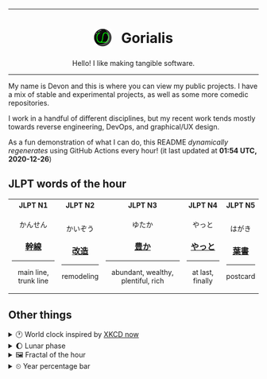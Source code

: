 ***

<h1 align="center">
<sub>
    <img src="readme/resources/avatar.png" height="36">
</sub>
&nbsp;
Gorialis
</h1>
<p align="center">
Hello! I like making tangible software.
</p>

***

My name is Devon and this is where you can view my public projects. I have a mix of stable and experimental projects, as well as some more comedic repositories.

I work in a handful of different disciplines, but my recent work tends mostly towards reverse engineering, DevOps, and graphical/UX design.

As a fun demonstration of what I can do, this README *dynamically regenerates* using GitHub Actions every hour! (it last updated at **01:54 UTC, 2020-12-26**)

<h2>JLPT words of the hour</h2>
<table>
    <tr>
        <th>JLPT N1</th>
        <th>JLPT N2</th>
        <th>JLPT N3</th>
        <th>JLPT N4</th>
        <th>JLPT N5</th>
    </tr>
    <tr>
        <td>
            <p align="center">かんせん</p>
            <h3 align="center"><b><a href="https://jisho.org/search/%E5%B9%B9%E7%B7%9A">幹線</a></b></h3>
            <hr>
            <p align="center">main line,<wbr> trunk line</p>
        </td>
        <td>
            <p align="center">かいぞう</p>
            <h3 align="center"><b><a href="https://jisho.org/search/%E6%94%B9%E9%80%A0">改造</a></b></h3>
            <hr>
            <p align="center">remodeling</p>
        </td>
        <td>
            <p align="center">ゆたか</p>
            <h3 align="center"><b><a href="https://jisho.org/search/%E8%B1%8A%E3%81%8B">豊か</a></b></h3>
            <hr>
            <p align="center">abundant,<wbr> wealthy,<wbr> plentiful,<wbr> rich</p>
        </td>
        <td>
            <p align="center">やっと</p>
            <h3 align="center"><b><a href="https://jisho.org/search/%E3%82%84%E3%81%A3%E3%81%A8">やっと</a></b></h3>
            <hr>
            <p align="center">at last,<wbr> finally</p>
        </td>
        <td>
            <p align="center">はがき</p>
            <h3 align="center"><b><a href="https://jisho.org/search/%E8%91%89%E6%9B%B8">葉書</a></b></h3>
            <hr>
            <p align="center">postcard</p>
        </td>
    </tr>
</table>

<h2>Other things</h2>
<details>
<summary>🕐  World clock inspired by <a href="https://xkcd.com/now">XKCD now</a></summary>

> <img src="generated/now.png" width="512">

</details>
<details>
<summary>🌔 Lunar phase</summary>

The moon is approximately 40.65% through its phase (Waxing Gibbous).

</details>
<details>
<summary>&#x1f5bc; Fractal of the hour</summary>

> <img src="generated/fractal.png" width="512">

</details>
<details>
<summary>&#x23f2; Year percentage bar</summary>
<pre><code>2020 [███████████████████▁] 98.38%</code></pre>
</details>
